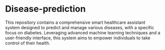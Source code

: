# Disease-prediction
This repository contains a comprehensive smart healthcare assistant system designed to predict and manage various diseases, with a specific focus on diabetes. Leveraging advanced machine learning techniques and a user-friendly interface, this system aims to empower individuals to take control of their health.
